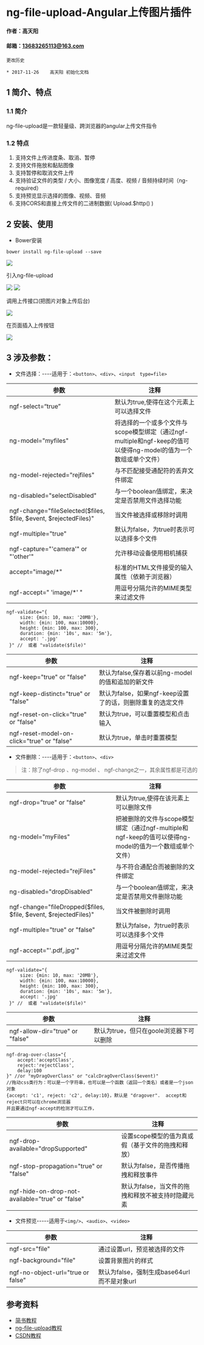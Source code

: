 # ng-file-upload-Angular上传图片插件

#### 作者：高天阳
#### 邮箱：13683265113@163.com

```angular2html
更改历史

* 2017-11-26	高天阳	初始化文档

```

## 1 简介、特点

### 1.1 简介

ng-file-upload是一款轻量级、跨浏览器的angular上传文件指令

### 1.2 特点
        
1. 支持文件上传进度条、取消、暂停
1. 支持文件拖放和黏贴图像
1. 支持暂停和取消文件上传
1. 支持验证文件的类型 / 大小、图像宽度 / 高度、视频 / 音频持续时间（ng-required）
1. 支持预览显示选择的图像、视频、音频
1. 支持CORS和直接上传文件的二进制数据( Upload.$http() )

## 2 安装、使用

* Bower安装

```angular2html
bower install ng-file-upload --save
```

![](/assets/ng-file-upload1.jpeg)

引入ng-file-upload

![](/assets/ng-file-upload2.jpeg)
![](/assets/ng-file-upload3.jpeg)

调用上传接口(把图片对象上传后台)

![](/assets/ng-file-upload4.jpeg)

在页面插入上传按钮

![](/assets/ng-file-upload5.jpeg)

## 3 涉及参数：

* 文件选择：----适用于：`<button>`、`<div>`、`<input　type=file>`

|参数|注释|
|----|---|
|ngf-select=“true”|默认为true,使得在这个元素上可以选择文件|
|ng-model="myfiles"|将选择的一个或多个文件与scope模型绑定（通过ngf-multiple和ngf-keep的值可以使得ng-model的值为一个数组或单个文件）|
|ng-model-rejected="rejfiles"|与不匹配接受通配符的丢弃文件绑定|
|ng-disabled="selectDisabled"|与一个boolean值绑定，来决定是否禁用文件选择功能|
|ngf-change="fileSelected($files, $file, $event, $rejectedFiles)"|当文件被选择或移除时调用|
|ngf-multiple="true"|默认为false，为true时表示可以选择多个文件|
|ngf-capture="'camera'" or "'other'"|允许移动设备使用相机捕获|
|accept="image/*"|标准的HTML文件接受的输入属性（依赖于浏览器）|
|ngf-accept=" 'image/*' "|用逗号分隔允许的MIME类型来过滤文件|

```angular2html
ngf-validate="{
     size: {min: 10, max: '20MB'},
     width: {min: 100, max:10000}, 
     height: {min: 100, max: 300}, 
     duration: {min: '10s', max: '5m'}, 
     accept: '.jpg'
 }" //  或者 "validate($file)"
```

|参数|注释|
|---|---|
|ngf-keep="true" or "false"|默认为false,保存着以前ng-model的值和追加的新文件|
|ngf-keep-distinct="true" or "false"|默认为false，如果ngf-keep设置了的话，则删除重复的选定文件|
|ngf-reset-on-click="true" or "false"|默认为true，可以重置模型和点击输入|
|ngf-reset-model-on-click="true" or "false"|默认为true，单击时重置模型|

* 文件删除：----适用于：`<button>`、`<div>`

> 注：除了ngf-drop 、ng-model 、 ngf-change之一，其余属性都是可选的

|参数|注释|
|--|--|
|ngf-drop="true" or "false"|默认为true,使得在该元素上可以删除文件|
|ng-model="myFiles"|把被删除的文件与scope模型绑定（通过ngf-multiple和ngf-keep的值可以使得ng-model的值为一个数组或单个文件）|
|ng-model-rejected="rejFiles"|与不符合通配合而被删除的文件绑定|
|ng-disabled="dropDisabled"|与一个boolean值绑定，来决定是否禁用文件删除功能|
|ngf-change="fileDropped($files, $file, $event, $rejectedFiles)"|当文件被删除时调用|
|ngf-multiple="true" or "false"|默认为false，为true时表示可以选择多个文件|
|ngf-accept="'.pdf,.jpg'"|用逗号分隔允许的MIME类型来过滤文件|

```angular2html
ngf-validate="{
     size: {min: 10, max: '20MB'},
     width: {min: 100, max:10000}, 
     height: {min: 100, max: 300}, 
     duration: {min: '10s', max: '5m'}, 
     accept: '.jpg'
 }" //  或者 "validate($file)"

```

|参数|注释|
|--|--|
|ngf-allow-dir="true" or "false"|默认为true，但只在goole浏览器下可以删除|

```angular2html
ngf-drag-over-class="{
    accept:'acceptClass', 
    reject:'rejectClass', 
    delay:100
}" //or "myDragOverClass" or "calcDragOverClass($event)" 
//拖动css类行为：可以是一个字符串，也可以是一个函数（返回一个类名）或者是一个json对象
{accept: 'c1', reject: 'c2', delay:10}，默认是 "dragover".  accept和reject只可以在chrome浏览器
并且要通过ngf-accept的检测才可以工作，

```

|参数|注释|
|--|--|
|ngf-drop-available="dropSupported"|设置scope模型的值为真或假（基于文件的拖拽和释放）|
|ngf-stop-propagation="true" or "false"|默认为false，是否传播拖拽和释放事件|
|ngf-hide-on-drop-not-available="true" or "false"|默认为false，当文件的拖拽和释放不被支持时隐藏元素|

* 文件预览-----适用于`<img/>`、`<audio>`、`<video>`

|参数|注释|
|--|--|
|ngf-src="file"|通过设置url，预览被选择的文件|
|ngf-background="file"|设置背景图片的样式|
|ngf-no-object-url="true or false"|默认为false，强制生成base64url而不是对象url|

## 参考资料

* [简书教程](http://www.jianshu.com/p/6e14f9200450)
* [ng-file-upload教程](https://www.awesomes.cn/repo/danialfarid/ng-file-upload)
* [CSDN教程](http://blog.csdn.net/csdnmmcl/article/details/51033954)